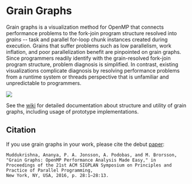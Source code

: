 # Grain Graphs

Grain graphs is a visualization method for OpenMP that connects performance problems to the fork-join program structure resolved into *grains* -- task and parallel for-loop chunk instances created during execution. Grains that suffer problems such as low parallelism, work inflation, and poor parallelization benefit are pinpointed on grain graphs. Since programmers readily identify with the grain-resolved fork-join program structure, problem diagnosis is simplified. In contrast, existing visualizations complicate diagnosis by resolving performance problems from a runtime system or threads perspective that is unfamiliar and unpredictable to programmers.

![](https://github.com/anamud/grain-graphs/wiki/figures/bots-sort-analysis.gif)

See the [wiki](https://github.com/anamud/grain-graphs/wiki) for detailed documentation about structure and utility of grain graphs, including usage of prototype implementations.

## Citation

If you use grain graphs in your work, please cite the debut [paper](http://dl.acm.org/citation.cfm?id=2851156):

    Muddukrishna, Ananya, P. A. Jonsson, A. Podobas, and M. Brorsson,
    "Grain Graphs: OpenMP Performance Analysis Made Easy," in
    Proceedings of the 21st ACM SIGPLAN Symposium on Principles and Practice of Parallel Programming,
    New York, NY, USA, 2016, p. 28:1–28:13.

